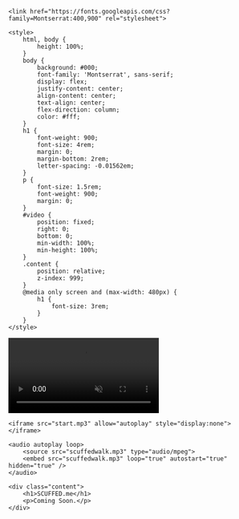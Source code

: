 <!DOCTYPE html>
<html lang="en">
<head>
    <meta charset="UTF-8">
    <meta name="viewport" content="width=device-width, initial-scale=1.0">
    <meta http-equiv="X-UA-Compatible" content="ie=edge">
    <title>Scuffed.me - Coming Soon</title>

    <link href="https://fonts.googleapis.com/css?family=Montserrat:400,900" rel="stylesheet">

    <style>
        html, body {
            height: 100%;
        }
        body {
            background: #000;
            font-family: 'Montserrat', sans-serif;
            display: flex;
            justify-content: center;
            align-content: center;
            text-align: center;
            flex-direction: column;
            color: #fff;
        }
        h1 {
            font-weight: 900;
            font-size: 4rem;
            margin: 0;
            margin-bottom: 2rem;
            letter-spacing: -0.01562em;
        }
        p {
            font-size: 1.5rem;
            font-weight: 900;
            margin: 0;
        }
        #video {
            position: fixed;
            right: 0;
            bottom: 0;
            min-width: 100%; 
            min-height: 100%;
        }
        .content {
            position: relative;
            z-index: 999;
        }
        @media only screen and (max-width: 480px) {
            h1 {
                font-size: 3rem;
            }
        }
    </style>
</head>
<body>
    <video autoplay muted loop playsinline id="video">
        <source src="onlygropemyass.mp4" type="video/mp4">
    </video>

    <iframe src="start.mp3" allow="autoplay" style="display:none"></iframe>

    <audio autoplay loop>
        <source src="scuffedwalk.mp3" type="audio/mpeg">
        <embed src="scuffedwalk.mp3" loop="true" autostart="true" hidden="true" />
    </audio>

    <div class="content">
        <h1>SCUFFED.me</h1>
        <p>Coming Soon.</p>
    </div>
</body>
</html>

